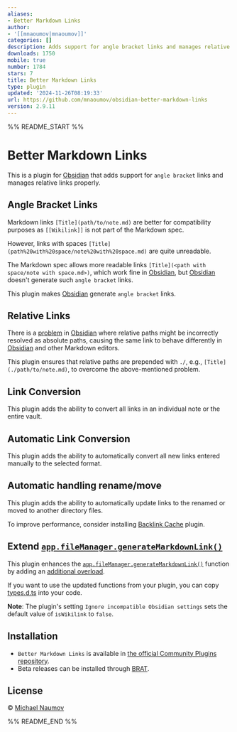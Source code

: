 ```yaml
---
aliases:
- Better Markdown Links
author:
- '[[mnaoumov|mnaoumov]]'
categories: []
description: Adds support for angle bracket links and manages relative links properly
downloads: 1750
mobile: true
number: 1784
stars: 7
title: Better Markdown Links
type: plugin
updated: '2024-11-26T08:19:33'
url: https://github.com/mnaoumov/obsidian-better-markdown-links
version: 2.9.11
---
```


%% README_START %%

# Better Markdown Links

This is a plugin for [Obsidian] that adds support for `angle bracket` links and manages relative links properly.

## Angle Bracket Links

Markdown links `[Title](path/to/note.md)` are better for compatibility purposes as `[[Wikilink]]` is not part of the Markdown spec.

However, links with spaces `[Title](path%20with%20space/note%20with%20space.md)` are quite unreadable.

The Markdown spec allows more readable links `[Title](<path with space/note with space.md>)`, which work fine in [Obsidian], but [Obsidian] doesn't generate such `angle bracket` links.

This plugin makes [Obsidian] generate `angle bracket` links.

## Relative Links

There is a [problem](https://forum.obsidian.md/t/add-settings-to-control-link-resolution-mode/69560) in [Obsidian] where relative paths might be incorrectly resolved as absolute paths, causing the same link to behave differently in [Obsidian] and other Markdown editors.

This plugin ensures that relative paths are prepended with `./`, e.g., `[Title](./path/to/note.md)`, to overcome the above-mentioned problem.

## Link Conversion

This plugin adds the ability to convert all links in an individual note or the entire vault.

## Automatic Link Conversion

This plugin adds the ability to automatically convert all new links entered manually to the selected format.

## Automatic handling rename/move

This plugin adds the ability to automatically update links to the renamed or moved to another directory files.

To improve performance, consider installing [Backlink Cache](https://obsidian.md/plugins?id=backlink-cache) plugin.

## Extend [`app.fileManager.generateMarkdownLink()`][generateMarkdownLink]

This plugin enhances the [`app.fileManager.generateMarkdownLink()`][generateMarkdownLink] function by adding an [additional overload](./types.d.ts).

If you want to use the updated functions from your plugin, you can copy [types.d.ts](./types.d.ts) into your code.

**Note**: The plugin's setting `Ignore incompatible Obsidian settings` sets the default value of `isWikilink` to `false`.

## Installation

- `Better Markdown Links` is available in [the official Community Plugins repository](https://obsidian.md/plugins?id=better-markdown-links).
- Beta releases can be installed through [BRAT](https://obsidian.md/plugins?id=obsidian42-brat).

## License

© [Michael Naumov](https://github.com/mnaoumov/)

[Obsidian]: https://obsidian.md/

[generateMarkdownLink]: https://github.com/obsidianmd/obsidian-api/blob/ea526e2459ad3f188c994862a9b106d94bf0f692/obsidian.d.ts#L1435


%% README_END %%